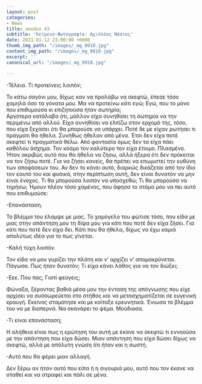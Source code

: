 ```yaml
---
layout: post
categories:
- News
title: anodus 43
subtitle: 'Κείμενο-Φωτογραφία: Αχιλλέας Νάσιος'
date: 2021-01-12 23:00:00 +0000
thumb_img_path: "/images/_mg_0910.jpg"
content_img_path: "/images/_mg_0910.jpg"
excerpt: ''
canonical_url: "/images/_mg_0910.jpg"

---
```

\-Τέλεια. Τι προτείνεις λοιπόν;

Το κάτω σαγόνι μου, δίχως καν να προλάβω να σκεφτώ, έπεσε τόσο χαμηλά όσο τα γόνατα μου. Μα να προτείνω κάτι εγώ; Εγώ, που το μόνο που επιθυμούσα κι επιζητούσα ήταν σωτηρία;  
Αργότερα κατάλαβα ότι, μάλλον είχα συνηθίσει τη σωτηρία να την περιμένω από αλλού. Είχα συνηθίσει να ελπίζω στον ερχομό της, τόσο, που είχα ξεχάσει ότι θα μπορούσε να υπάρχει. Ποτέ δε με είχαν ρωτήσει τι πράγματι θα ήθελα. Συνήθως ήθελαν από μένα. Έτσι δεν είχα ποτέ σκεφτεί τι πραγματικά θέλω. Από φαντασία όμως δεν τα είχα πάει καθόλου άσχημα. Τον κόσμο τον καλύτερο τον είχα έτοιμο. Πλασμένο. Ήταν ακριβώς αυτό που θα ήθελα να ζήσω, αλλά ήξερα ότι δεν πρόκειται να τον ζήσω ποτέ. Για να ζήσει κανείς, θα πρέπει να επωμιστεί την ευθύνη των αποφάσεων του. Αν δεν το κάνει αυτό, διαρκώς δικάζεται από τον ίδιο τον εαυτό του και φυσικά, στην περίπτωση αυτή, δεν είναι δυνατόν να μην είναι ένοχος. Τι θα μπορούσα λοιπόν να υποσχεθώ; Τι θα μπορούσα να τηρήσω; Ήμουν πλέον τόσο χαμένος, που άφησα το στόμα μου να πει αυτό που επιθυμούσε:

\-Επανάσταση.

Το βλέμμα του έλαμψε με μιας. Το χαμόγελο του φώτισε τόσο, που είδα με μιας στην απάντηση μου τη δίψα μου για κάτι που ποτέ δεν είχα ζήσει. Για κάτι που ποτέ δεν είχα δει. Κάτι που θα ήθελα, δίχως να έχω καμιά απολύτως ιδέα για το πως γίνεται.

\-Καλή τύχη λοιπόν.

Τον είδα να μου γυρίζει την πλάτη και ν’ αρχίζει ν’ απομακρύνεται. Πάγωσα. Πως ήταν δυνατόν; Τι είχα κάνει λάθος για να τον διώξει;

\-Εεε. Που πας; Γιατί φεύγεις;

Φώναξα, ξέροντας βαθιά μέσα μου την ένταση της απόγνωσης που είχε αρχίσει να συσσωρεύεται στο στήθος και να μετασχηματίζεται σε ευγενική κραυγή. Εκείνος σταμάτησε και με κοίταξε ερευνητικά. Ένιωσα το βλέμμα του να με διαπερνά. Να σκανάρει το ψέμα. Μούδιασα.

\-Τι είναι επανάσταση;

Η αλήθεια είναι πως η ερώτηση του αυτή με έκανε να σκεφτώ τι εννοούσα με την απάντηση που είχα δώσει. Μιαν απάντηση που είχα δώσει δίχως να σκεφτώ, αλλά με απόλυτη γνώση ότι ήταν και η σωστή.

\-Αυτό που θα φέρει μιαν αλλαγή.

Δεν ξέρω αν ήταν αυτό που είπα ή η σιγουριά μου, αυτό που τον έκανε να σταθεί και να στραφεί και πάλι σε μένα.